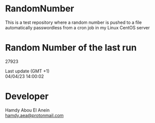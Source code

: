 # RandomNumber    
This is a test repository where a random number is pushed to a file automatically passwordless from a cron job in my Linux CentOS server    
# Random Number of the last run   
27923
      
Last update (GMT +1)    
04/04/23 14:00:02
# Developer    
Hamdy Abou El Anein   
hamdy.aea@protonmail.com
